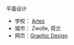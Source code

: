 平面设计

- 学校： [Artez](https://www.artez.nl)
- 城市： Zwolle, 荷兰
- 网页：[Graphic Design](https://www.artez.nl/en/courses/bachelor/graphic-design-arnhem)

